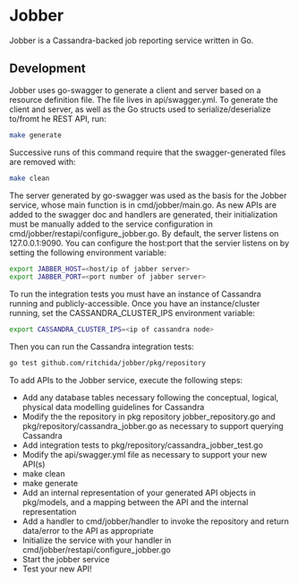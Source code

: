 # Jobber

Jobber is a Cassandra-backed job reporting service written in Go.

## Development

Jobber uses go-swagger to generate a client and server based on a resource definition file.  The file lives in api/swagger.yml.  To generate the client and server, as well as the Go structs used to serialize/deserialize to/fromt he REST API, run:

```bash
make generate
```
Successive runs of this command require that the swagger-generated files are removed with:
```bash
make clean
```
The server generated by go-swagger was used as the basis for the Jobber service, whose main function is in cmd/jobber/main.go.  As new APIs are added to the swagger doc and handlers are generated, their initialization must be manually added to the service configuration in cmd/jobber/restapi/configure_jobber.go.  By default, the server listens on 127.0.0.1:9090.  You can configure the host:port that the servier listens on by setting the following environment variable:
```bash
export JABBER_HOST=<host/ip of jabber server>
export JABBER_PORT=<port number of jabber server>
```

To run the integration tests you must have an instance of Cassandra running and publicly-accessible.
Once you have an instance/cluster running, set the CASSANDRA_CLUSTER_IPS environment variable:
```bash
export CASSANDRA_CLUSTER_IPS=<ip of cassandra node>
```
Then you can run the Cassandra integration tests:
```bash
go test github.com/ritchida/jobber/pkg/repository
```

To add APIs to the Jobber service, execute the following steps:

* Add any database tables necessary following the conceptual, logical, physical data modelling guidelines for Cassandra
* Modify the the repository in pkg repository jobber_repository.go and pkg/repository/cassandra_jobber.go as necessary to support querying Cassandra
* Add integration tests to pkg/repository/cassandra_jobber_test.go
* Modify the api/swagger.yml file as necessary to support your new API(s)
* make clean
* make generate
* Add an internal representation of your generated API objects in pkg/models, and a mapping between the API and the internal representation
* Add a handler to cmd/jobber/handler to invoke the repository and return data/error to the API as appropriate
* Initialize the service with your handler in cmd/jobber/restapi/configure_jobber.go
* Start the jobber service
* Test your new API!
